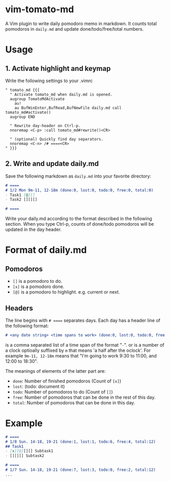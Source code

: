 vim-tomato-md
=============

A Vim plugin to write daily pomodoro memo in markdown.
It counts total pomodoros in `daily.md` and update done/todo/free/total numbers.

# Usage
## 1. Activate highlight and keymap
Write the following settings to your .vimrc

```vimrc
" tomato_md {{{
  " Activate tomato_md when daily.md is opened.
  augroup TomatoMdActivate
    au!
    au BufWinEnter,BufRead,BufNewFile daily.md call tomato_md#activate()
  augroup END

  " Rewrite day-header on Ctrl-p.
  nnoremap <C-p> :call tomato_md#rewrite()<CR>

  " (optional) Quickly find day separators.
  nnoremap <C-n> /# ====<CR>
" }}}
```

## 2. Write and update daily.md
Save the following markdown as `daily.md` into your favorite directory:

```md
# ====
# 1/2 Mon 9m-11, 12-18m (done:0, lost:0, todo:0, free:0, total:0)
- Task1 [@][]
- Task2 [][][]

# ====
```

Write your daily.md according to the format described in the following section.
When you type Ctrl-p, counts of done/todo pomodoros will be updated in the day header.

# Format of daily.md
## Pomodoros
- `[]` is a pomodoro to do.
- `[x]` is a pomodoro done.
- `[@]` is a pomodoro to highlight. e.g. current or next.

## Headers
The line begins with `# ====` separates days.
Each day has a header line of the following format:

```md
# <any date string> <time spans to work> (done:0, lost:0, todo:0, free:0, total:0)
```

<time spans to work> is a comma separated list of a time span of the format "<begin>`-`<end>".
<begin> or <end> is a number of a clock optioally suffixed by `m` that means 'a half after the oclock'.
For example `9m-11, 12-18m` means that "I'm going to work 9:30 to 11:00, and 12:00 to 18:30".

The meanings of elements of the latter part are:

- `done`: Number of finished pomodoros (Count of `[x]`)
- `lost`: (todo: document it)
- `todo`: Number of pomodoros to do (Count of `[]`)
- `free`: Number of pomodoros that can be done in the rest of this day.
- `total`: Number of pomodoros that can be done in this day.

# Example

```md
# ====
# 1/8 Sun. 14-18, 19-21 (done:1, lost:1, todo:6, free:4, total:12)
## Task1
- [x][@][][] Subtask1
- [][][] Subtask2

# ====
# 1/7 Sun. 14-18, 19-21 (done:7, lost:3, todo:0, free:2, total:12)
...
